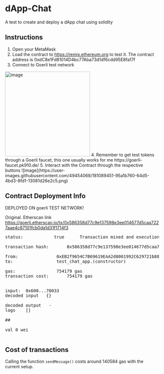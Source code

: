 # dApp-Chat
A test to create and deploy a dApp chat using solidity



## Instructions

1. Open your MetaMask
2. Load  the contract to https://remix.ethereum.org to test it. The contract address is 0xdC8e1Fd81014D4bc77Aba73d1df6cdd95E8fa17f
3. Connect to Goerli test network
<img width="278" alt="image" src="https://user-images.githubusercontent.com/49454068/181089148-bd1c640f-0f44-4000-bce1-ee7330075e44.png">
4. Remember to get test tokens through a Goerli faucet, this one usually works for me https://goerli-faucet.pk910.de/
5. Interact with the Contract through the respective buttons
![image](https://user-images.githubusercontent.com/49454068/181089451-95a1b760-64d5-4bd3-8fd1-13081d26e2c5.png)



## Contract Deployment Info

DEPLOYED ON goerli TEST NETWORK!

Original. Etherscan link https://goerli.etherscan.io/tx/0x586358d77c9e137598e3ee014677d5caa7227aae4c87101fcb0da1d31f1714f3

>
<pre>status:  	        true      Transaction mined and execution succeed

transaction hash:   	0x586358d77c9e137598e3ee014677d5caa7227aae4c87101fcb0da1d31f1714f3

from:           	0xEB2f9654C7B69619EAA2d8001992C629721b88D4
to:              	test_chat_app.(constructor)

gas:            	754179 gas
transaction cost:      	754179 gas 


input:	0x608...70033
decoded input	{}

decoded output	 - 
logs	[]

##

val	0 wei

</pre>


## Cost of transactions

Calling the function `sendMessage()` costs around 140584 gas with the current setup.


